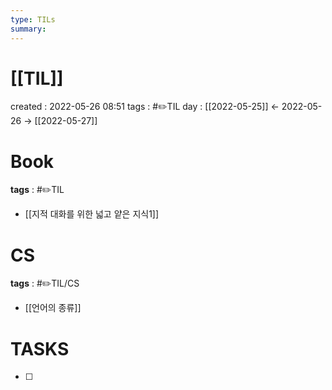 ```yaml
---
type: TILs
summary: 
---
```


# [[TIL]]
created : 2022-05-26 08:51
tags : #✏️TIL
day : [[2022-05-25]] ← 2022-05-26 → [[2022-05-27]]

# Book
**tags** : #✏️TIL
- [[지적 대화를 위한 넓고 얕은 지식1]]

# CS
**tags** : #✏️TIL/CS
- [[언어의 종류]]

# TASKS
- [ ] 


